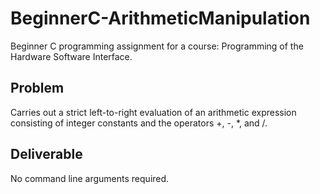 # BeginnerC-ArithmeticManipulation
Beginner C programming assignment for a course: Programming of the Hardware Software Interface.

## Problem
Carries out a strict left-to-right evaluation of an arithmetic expression consisting of integer constants and the operators +, -, *, and /.

## Deliverable
No command line arguments required.
